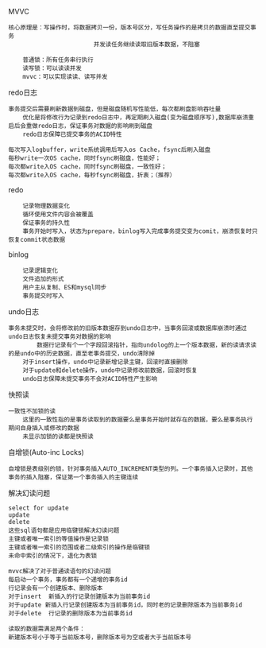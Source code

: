 MVVC
		
    核心原理是：写操作时，将数据拷贝一份，版本号区分，写任务操作的是拷贝的数据直至提交事务
							并发读任务继续读取旧版本数据，不阻塞
							
		普通锁：所有任务串行执行
		读写锁：可以读读并发
		mvvc：可以实现读读、读写并发
		
redo日志
		
    事务提交后需要刷新数据到磁盘，但是磁盘随机写性能低，每次都刷盘影响吞吐量
		优化是将修改行为记录到redo日志中，再定期刷入磁盘(变为磁盘顺序写),数据库崩溃重启后会重做redo日志，保证事务对数据的影响刷到磁盘
		redo日志保障已提交事务的ACID特性
		
	每次写入logbuffer，write系统调用后写入os Cache，fsync后刷入磁盘
	每秒write一次OS cache，同时fsync刷磁盘，性能好；
	每次都write入OS cache，同时fsync刷磁盘，一致性好；
	每次都write入OS cache，每秒fsync刷磁盘，折衷；（推荐）
	
	
redo

		记录物理数据变化
		循环使用文件内容会被覆盖
		保证事务的持久性
		事务开始时写入，状态为prepare，binlog写入完成事务提交变为comit，崩溃恢复时只恢复commit状态数据

binlog

		记录逻辑变化
		文件追加的形式
		用户主从复制、ES和mysql同步
		事务提交时写入



undo日志
		
    事务未提交时，会将修改前的旧版本数据存到undo日志中，当事务回滚或数据库崩溃时通过undo日志恢复未提交事务对数据的影响 
    		数据行记录有个一个字段回滚指针，指向undolog的上一个版本数据，新的读请求读的是undo中的历史数据，直至老事务提交，undo清除掉
		对于insert操作，undo中记录新增记录主键，回滚时直接删除
		对于update和delete操作，undo中记录修改前数据，回滚时恢复
		undo日志保障未提交事务不会对ACID特性产生影响
		
快照读
		
    一致性不加锁的读
		这里的一致性指的是事务读取到的数据要么是事务开始时就存在的数据，要么是事务执行期间自身插入或修改的数据
		未显示加锁的读都是快照读
		
自增锁(Auto-inc Locks)
		
    自增锁是表级别的锁，针对事务插入AUTO_INCREMENT类型的列。一个事务插入记录时，其他事务的插入阻塞，保证第一个事务插入的主键连续
    
    
解决幻读问题

	select for update
	update
	delete
	这些sql语句都是应用临键锁解决幻读问题
	主键或者唯一索引的等值操作是记录锁
	主键或者唯一索引的范围或者二级索引的操作是临键锁
	未命中索引的情况下，退化为表锁

	mvvc解决了对于普通读语句的幻读问题
	每启动一个事务，事务都有一个递增的事务id
	行记录会有一个创建版本、删除版本
	对于insert  新插入的行记录创建版本为当前事务id
	对于update 新插入行记录创建版本为当前事务id，同时老的记录删除版本为当前事务id
	对于delete  行记录的删除版本为当前事务id

	读取的数据需满足两个条件：
	新建版本号小于等于当前版本号，删除版本号为空或者大于当前版本号
